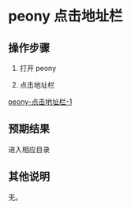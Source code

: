 # peony 点击地址栏
## 操作步骤

1. 打开 peony

2. 点击地址栏

[peony-点击地址栏-1](./img/peony-点击地址栏-1.png)

## 预期结果

进入相应目录

## 其他说明
无。

